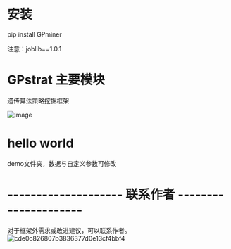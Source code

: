 # 安装
pip install GPminer

注意：joblib==1.0.1

# GPstrat 主要模块
遗传算法策略挖掘框架

![image](https://github.com/user-attachments/assets/1eaa5124-3c13-4cdb-ac80-6d6cd683b0f7)


# hello world
demo文件夹，数据与自定义参数可修改

# -------------------- 联系作者 ---------------------
对于框架外需求或改进建议，可以联系作者。
![cde0c826807b3836377d0e13cf4bbf4](https://github.com/user-attachments/assets/3954cec9-8d4e-481c-a014-2ec971ab7cb4)

